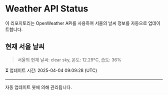 
# Weather API Status

이 리포지토리는 OpenWeather API를 사용하여 서울의 날씨 정보를 자동으로 업데이트합니다.

## 현재 서울 날씨
> 서울의 현재 날씨: clear sky, 온도: 12.29°C, 습도: 36%

⏳ 업데이트 시간: 2025-04-04 09:09:28 (UTC)

---
자동 업데이트 봇에 의해 관리됩니다.
